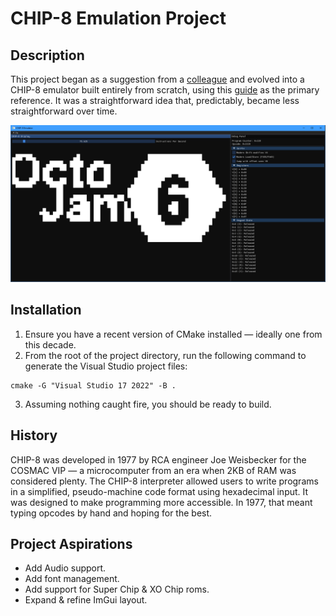 # CHIP-8 Emulation Project
## Description
This project began as a suggestion from a [colleague](https://github.com/MoltenMoustache/CHIP-8/tree/master) and evolved into a CHIP-8 emulator built entirely from scratch, using this [guide](https://tobiasvl.github.io/blog/write-a-chip-8-emulator/) as the primary reference. It was a straightforward idea that, predictably, became less straightforward over time.

![](demo.gif)

## Installation
1. Ensure you have a recent version of CMake installed — ideally one from this decade.
2. From the root of the project directory, run the following command to generate the Visual Studio project files:
```
cmake -G "Visual Studio 17 2022" -B .
```
3. Assuming nothing caught fire, you should be ready to build.

## History
CHIP-8 was developed in 1977 by RCA engineer Joe Weisbecker for the COSMAC VIP — a microcomputer from an era when 2KB of RAM was considered plenty.
The CHIP-8 interpreter allowed users to write programs in a simplified, pseudo-machine code format using hexadecimal input.
It was designed to make programming more accessible. In 1977, that meant typing opcodes by hand and hoping for the best.

## Project Aspirations
- Add Audio support.
- Add font management.
- Add support for Super Chip & XO Chip roms.
- Expand & refine ImGui layout.
